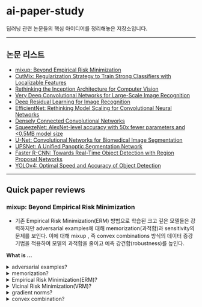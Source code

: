 # ai-paper-study

딥러닝 관련 논문들의 핵심 아이디어를 정리해놓은 저장소입니다.

---

## 논문 리스트

- [mixup: Beyond Empirical Risk Minimization](#mixup-beyond-empirical-risk-minimization)
- [CutMix: Regularization Strategy to Train Strong Classifiers with Localizable Features](#cutMix-regularization-strategy-to-train-strong-classifiers-with-localizable-features)
- [Rethinking the Inception Architecture for Computer Vision](#rethinking-the-inception-architecture-for-computer-vision)
- [Very Deep Convolutional Networks for Large-Scale Image Recognition](#very-deep-convolutional-networks-for-large-scale-image-recognition)
- [Deep Residual Learning for Image Recognition](#deep-residual-learning-for-image-recognition)
- [EfficientNet: Rethinking Model Scaling for Convolutional Neural Networks](#efficientNet-rethinking-model-scaling-for-convolutional-neural-networks)
- [Densely Connected Convolutional Networks](#densely-connected-convolutional-networks)
- [SqueezeNet: AlexNet-level accuracy with 50x fewer parameters and <0.5MB model size](#squeezenet-alexnet-level-accuracy-with-50x-fewer-parameters-and<0.5MB-model-size)
- [U-Net: Convolutional Networks for Biomedical Image Segmentation](#u-net-convolutional-networks-for-biomedical-image-segmentation)
- [UPSNet: A Unified Panoptic Segmentation Network](#upsnet-a-unified-panoptic-segmentation-network)
- [Faster R-CNN: Towards Real-Time Object Detection with Region Proposal Networks](#faster-r-cnn-towards-real-time-object-detection-with-region-proposal-networks)
- [YOLOv4: Optimal Speed and Accuracy of Object Detection](#yolov4-optimal-speed-and-accuracy-of-object-detection)

---

## Quick paper reviews

### mixup: Beyond Empirical Risk Minimization

* 기존 Empirical Risk Minimization(ERM) 방법으로 학습된 크고 깊은 모델들은 강력하지만 adversarial examples에 대해 memorization(과적합)과 sensitivity의 문제를 보인다. 이에 대해 mixup , 즉 convex combinations 방식의 데이터 증강 기법을 적용하여 모델의 과적합을 줄이고 예측 강건함(robustness)를 높인다.

**What is ...**
<details>
<summary> adversarial examples?</summary>
<div markdown="1">
 
- Data just outside the training distribution.
- 신경망을 혼란시킬 목적으로 만들어진 특수한 입력으로, 신경망으로 하여금 샘플을 잘못 분류하도록 한다. 비록 인간에게 적대적 샘플은 일반 샘플과 큰 차이가 없어보이지만, 신경망은 적대적 샘플을 올바르게 식별하지 못한다.  - [Tensorflow](https://www.tensorflow.org/tutorials/generative/adversarial_fgsm?hl=ko)
  
</div>
</details>

<details>
<summary> memorization?</summary>
<div markdown="1">
 
- 모델이 훈련시 학습 데이터를 기억 하는 것. 따라서 학습 데이터 분포 외의 데이터를 만나면, 예측을 잘 하지 못하는 문제가 발생한다. 
- 과적합과 같은 말인 것 같다. 

</div>
</details>

</div>
</details>

<details>
<summary>Empirical Risk Minimization(ERM)?</summary>
<div markdown="1">
 
- The idea is that we don’t know exactly how well an algorithm will work in practice (the true "risk") because we don't know the true distribution of data that the algorithm will work on but as an alternative we can measure its performance on a known set of training data. - [kaggle](https://www.kaggle.com/general/262639)
- 모집단이 아닌 표본 집단(우리가 현재 보유한 데이터)을 통해 ‘경험적’인 Risk(loss)를 최소화하는 방법이다. 즉, 우리가 가지고 있는 데이터에 대한 risk를 최소화하는 것이다.
- 주어진 한정된 훈련 데이터의 분포를 따르는 손실함수의 기대값을 최소화하는 값을 찾는 과정

</div>
</details>

<details>
<summary>Vicinal Risk Minimization(VRM)?</summary>
<div markdown="1">
 
- 훈련 데이터 + 훈련 데이터 근방(vicinal)의 분포까지도 학습하여 추가적인 data에 대해 결론 도출이 가능해진다.

</div>
</details>

</div>
</details>

<details>
<summary>gradient norms?</summary>
<div markdown="1">
 
- 그레디언트의 크기
- 오류가 많으면, 그레디언트 기울기가 가팔라지므로, 그 크기가 커지게 된다.
  
</div>
</details>

<details>
<summary>convex combination?</summary>
<div markdown="1">
 
- 주어진 지점을 서로 연결한 도형 안에 존재하는 지점들 (참고 [링크](https://light-tree.tistory.com/176))
- 모델 학습으로 생각해보면, 학습시 데이터 증강을 통해 새로운 데이터를 학습에 사용한다는 의미이다.
  
</div>
</details>
